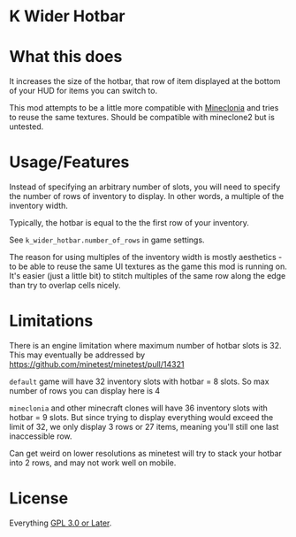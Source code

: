 K Wider Hotbar
==============

# What this does

It increases the size of the hotbar, that row of item displayed at the bottom of your HUD for items you can switch to.

This mod attempts to be a little more compatible with [Mineclonia](https://content.minetest.net/packages/ryvnf/mineclonia/) and tries to reuse the same textures. Should be compatible with mineclone2 but is untested.

# Usage/Features

Instead of specifying an arbitrary number of slots, you will need to specify the number of rows of inventory to display. In other words, a multiple of the inventory width.

Typically, the hotbar is equal to the the first row of your inventory.

See `k_wider_hotbar.number_of_rows` in game settings.

The reason for using multiples of the inventory width is mostly aesthetics - to be able to reuse the same UI textures as the game this mod is running on. It's easier (just a little bit) to stitch multiples of the same row along the edge than try to overlap cells nicely.

# Limitations

There is an engine limitation where maximum number of hotbar slots is 32. This may eventually be addressed by https://github.com/minetest/minetest/pull/14321

`default` game will have 32 inventory slots with hotbar = 8 slots. So max number of rows you can display here is 4

`mineclonia` and other minecraft clones will have 36 inventory slots with hotbar = 9 slots. But since trying to display everything would exceed the limit of 32, we only display 3 rows or 27 items, meaning you'll still one last inaccessible row.

Can get weird on lower resolutions as minetest will try to stack your hotbar into 2 rows, and may not work well on mobile.

# License

Everything [GPL 3.0 or Later](https://spdx.org/licenses/GPL-3.0-or-later.html).

